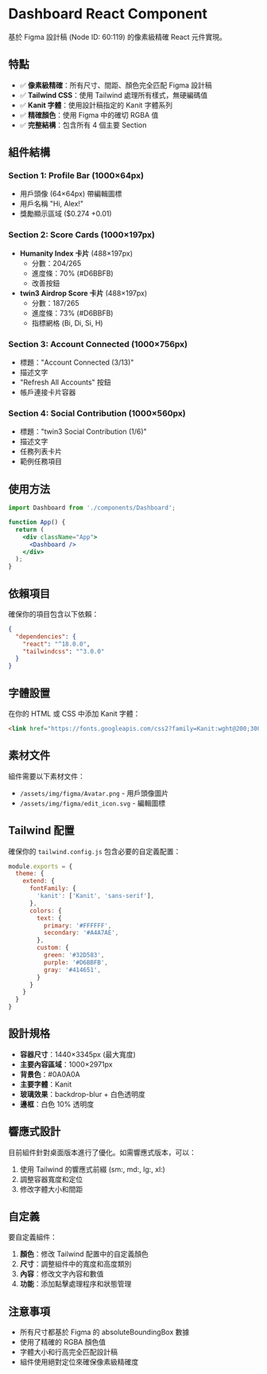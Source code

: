 # Dashboard React Component

基於 Figma 設計稿 (Node ID: 60:119) 的像素級精確 React 元件實現。

## 特點

- ✅ **像素級精確**：所有尺寸、間距、顏色完全匹配 Figma 設計稿
- ✅ **Tailwind CSS**：使用 Tailwind 處理所有樣式，無硬編碼值
- ✅ **Kanit 字體**：使用設計稿指定的 Kanit 字體系列
- ✅ **精確顏色**：使用 Figma 中的確切 RGBA 值
- ✅ **完整結構**：包含所有 4 個主要 Section

## 組件結構

### Section 1: Profile Bar (1000×64px)
- 用戶頭像 (64×64px) 帶編輯圖標
- 用戶名稱 "Hi, Alex!" 
- 獎勵顯示區域 ($0.274 +0.01)

### Section 2: Score Cards (1000×197px)
- **Humanity Index 卡片** (488×197px)
  - 分數：204/265
  - 進度條：70% (#D6BBFB)
  - 改善按鈕
- **twin3 Airdrop Score 卡片** (488×197px)
  - 分數：187/265
  - 進度條：73% (#D6BBFB)
  - 指標網格 (Bi, Di, Si, H)

### Section 3: Account Connected (1000×756px)
- 標題："Account Connected (3/13)"
- 描述文字
- "Refresh All Accounts" 按鈕
- 帳戶連接卡片容器

### Section 4: Social Contribution (1000×560px)
- 標題："twin3 Social Contribution (1/6)"
- 描述文字
- 任務列表卡片
- 範例任務項目

## 使用方法

```jsx
import Dashboard from './components/Dashboard';

function App() {
  return (
    <div className="App">
      <Dashboard />
    </div>
  );
}
```

## 依賴項目

確保你的項目包含以下依賴：

```json
{
  "dependencies": {
    "react": "^18.0.0",
    "tailwindcss": "^3.0.0"
  }
}
```

## 字體設置

在你的 HTML 或 CSS 中添加 Kanit 字體：

```html
<link href="https://fonts.googleapis.com/css2?family=Kanit:wght@200;300;400;500;600&display=swap" rel="stylesheet">
```

## 素材文件

組件需要以下素材文件：

- `/assets/img/figma/Avatar.png` - 用戶頭像圖片
- `/assets/img/figma/edit_icon.svg` - 編輯圖標

## Tailwind 配置

確保你的 `tailwind.config.js` 包含必要的自定義配置：

```javascript
module.exports = {
  theme: {
    extend: {
      fontFamily: {
        'kanit': ['Kanit', 'sans-serif'],
      },
      colors: {
        text: {
          primary: '#FFFFFF',
          secondary: '#A4A7AE',
        },
        custom: {
          green: '#32D583',
          purple: '#D6BBFB',
          gray: '#414651',
        }
      }
    }
  }
}
```

## 設計規格

- **容器尺寸**：1440×3345px (最大寬度)
- **主要內容區域**：1000×2971px
- **背景色**：#0A0A0A
- **主要字體**：Kanit
- **玻璃效果**：backdrop-blur + 白色透明度
- **邊框**：白色 10% 透明度

## 響應式設計

目前組件針對桌面版本進行了優化。如需響應式版本，可以：

1. 使用 Tailwind 的響應式前綴 (sm:, md:, lg:, xl:)
2. 調整容器寬度和定位
3. 修改字體大小和間距

## 自定義

要自定義組件：

1. **顏色**：修改 Tailwind 配置中的自定義顏色
2. **尺寸**：調整組件中的寬度和高度類別
3. **內容**：修改文字內容和數值
4. **功能**：添加點擊處理程序和狀態管理

## 注意事項

- 所有尺寸都基於 Figma 的 absoluteBoundingBox 數據
- 使用了精確的 RGBA 顏色值
- 字體大小和行高完全匹配設計稿
- 組件使用絕對定位來確保像素級精確度
